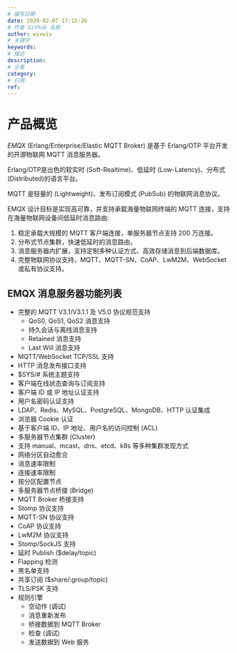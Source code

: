 ```yaml
---
# 编写日期
date: 2020-02-07 17:15:26
# 作者 Github 名称
author: wivwiv
# 关键字
keywords:
# 描述
description:
# 分类
category: 
# 引用
ref:
---
```


# 产品概览

*EMQX* (Erlang/Enterprise/Elastic MQTT Broker) 是基于 Erlang/OTP 平台开发的开源物联网 MQTT 消息服务器。

Erlang/OTP是出色的软实时 (Soft-Realtime)、低延时 (Low-Latency)、分布式 (Distributed)的语言平台。

MQTT 是轻量的 (Lightweight)、发布订阅模式 (PubSub) 的物联网消息协议。

EMQX 设计目标是实现高可靠，并支持承载海量物联网终端的 MQTT 连接，支持在海量物联网设备间低延时消息路由:

1. 稳定承载大规模的 MQTT 客户端连接，单服务器节点支持 200 万连接。
2. 分布式节点集群，快速低延时的消息路由。
3. 消息服务器内扩展，支持定制多种认证方式、高效存储消息到后端数据库。
4. 完整物联网协议支持，MQTT、MQTT-SN、CoAP、LwM2M、WebSocket 或私有协议支持。

## EMQX 消息服务器功能列表

- 完整的 MQTT V3.1/V3.1.1 及 V5.0 协议规范支持
  - QoS0, QoS1, QoS2 消息支持
  - 持久会话与离线消息支持
  - Retained 消息支持
  - Last Will 消息支持
- MQTT/WebSocket TCP/SSL 支持
- HTTP 消息发布接口支持
- $SYS/# 系统主题支持
- 客户端在线状态查询与订阅支持
- 客户端 ID 或 IP 地址认证支持
- 用户名密码认证支持
- LDAP、Redis、MySQL、PostgreSQL、MongoDB、HTTP 认证集成
- 浏览器 Cookie 认证
- 基于客户端 ID、IP 地址、用户名的访问控制 (ACL)
- 多服务器节点集群 (Cluster)
- 支持 manual、mcast、dns、etcd、k8s 等多种集群发现方式
- 网络分区自动愈合
- 消息速率限制
- 连接速率限制
- 按分区配置节点
- 多服务器节点桥接 (Bridge)
- MQTT Broker 桥接支持
- Stomp 协议支持
- MQTT-SN 协议支持
- CoAP 协议支持
- LwM2M 协议支持
- Stomp/SockJS 支持
- 延时 Publish ($delay/topic)
- Flapping 检测
- 黑名单支持
- 共享订阅 ($share/:group/topic)
- TLS/PSK 支持
- 规则引擎
  - 空动作 (调试)
  - 消息重新发布
  - 桥接数据到 MQTT Broker
  - 检查 (调试)
  - 发送数据到 Web 服务
